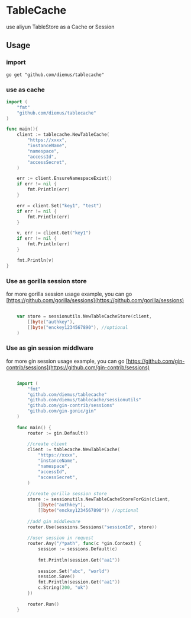 # TableCache
use aliyun TableStore as a Cache or Session

## Usage
### import 

```
go get "github.com/diemus/tablecache"
```

### use as cache

```go
import (
	"fmt"
	"github.com/diemus/tablecache"
)

func main(){
	client := tablecache.NewTableCache(
		"https://xxxx",
		"instanceName",
		"namespace",
		"accessId",
		"accessSecret",
	)

	err := client.EnsureNamespaceExist()
	if err != nil {
		fmt.Println(err)
	}

	err = client.Set("key1", "test")
	if err != nil {
		fmt.Println(err)
	}

	v, err := client.Get("key1")
	if err != nil {
		fmt.Println(err)
	}

	fmt.Println(v)
}

```

### Use as gorilla session store
for more gorilla session usage example, you can go [https://github.com/gorilla/sessions](https://github.com/gorilla/sessions)

```go

	var store = sessionutils.NewTableCacheStore(client,
		[]byte("authkey"),
		[]byte("enckey1234567890"), //optional
	)

```

### Use as gin session middlware
for more gin session usage example, you can go [https://github.com/gin-contrib/sessions](https://github.com/gin-contrib/sessions)

```go

	import (
		"fmt"
		"github.com/diemus/tablecache"
		"github.com/diemus/tablecache/sessionutils"
		"github.com/gin-contrib/sessions"
		"github.com/gin-gonic/gin"
	)
	
	func main() {
		router := gin.Default()
	
		//create client
		client := tablecache.NewTableCache(
			"https://xxxx",
			"instanceName",
			"namespace",
			"accessId",
			"accessSecret",
		)
	
		//create gorilla session store
		store := sessionutils.NewTableCacheStoreForGin(client,
			[]byte("authkey"),
			[]byte("enckey1234567890")) //optional
	
		//add gin middleware
		router.Use(sessions.Sessions("sessionId", store))
	
		//user session in request
		router.Any("/*path", func(c *gin.Context) {
			session := sessions.Default(c)
	
			fmt.Println(session.Get("aa1"))
	
			session.Set("abc", "world")
			session.Save()
			fmt.Println(session.Get("aa1"))
			c.String(200, "ok")
		})
	
		router.Run()
	}
	
```